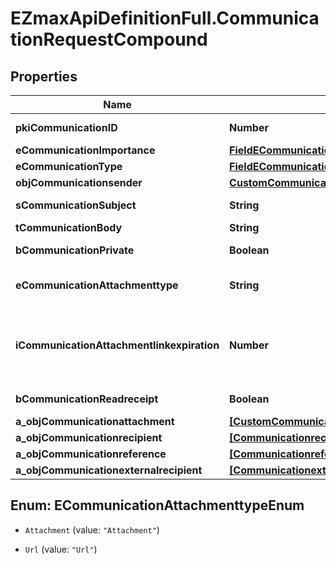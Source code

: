# EZmaxApiDefinitionFull.CommunicationRequestCompound

## Properties

Name | Type | Description | Notes
------------ | ------------- | ------------- | -------------
**pkiCommunicationID** | **Number** | The unique ID of the Communication. | [optional] 
**eCommunicationImportance** | [**FieldECommunicationImportance**](FieldECommunicationImportance.md) |  | [optional] 
**eCommunicationType** | [**FieldECommunicationType**](FieldECommunicationType.md) |  | 
**objCommunicationsender** | [**CustomCommunicationsenderRequest**](CustomCommunicationsenderRequest.md) |  | [optional] 
**sCommunicationSubject** | **String** | The subject of the Communication | [optional] 
**tCommunicationBody** | **String** | The Body of the Communication | 
**bCommunicationPrivate** | **Boolean** | Whether the Communication is private or not | 
**eCommunicationAttachmenttype** | **String** | How the attachment should be included in the email.   Only used if eCommunicationType is **Email** | [optional] 
**iCommunicationAttachmentlinkexpiration** | **Number** | The number of days before the attachment link expired.   Only used if eCommunicationType is **Email** and eCommunicationattachmentType is **Link** | [optional] 
**bCommunicationReadreceipt** | **Boolean** | Whether we ask for a read receipt or not. | [optional] 
**a_objCommunicationattachment** | [**[CustomCommunicationattachmentRequest]**](CustomCommunicationattachmentRequest.md) |  | 
**a_objCommunicationrecipient** | [**[CommunicationrecipientRequestCompound]**](CommunicationrecipientRequestCompound.md) |  | 
**a_objCommunicationreference** | [**[CommunicationreferenceRequestCompound]**](CommunicationreferenceRequestCompound.md) |  | 
**a_objCommunicationexternalrecipient** | [**[CommunicationexternalrecipientRequestCompound]**](CommunicationexternalrecipientRequestCompound.md) |  | 



## Enum: ECommunicationAttachmenttypeEnum


* `Attachment` (value: `"Attachment"`)

* `Url` (value: `"Url"`)




